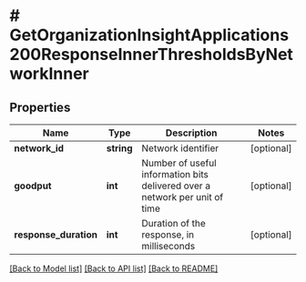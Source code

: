 # # GetOrganizationInsightApplications200ResponseInnerThresholdsByNetworkInner

## Properties

Name | Type | Description | Notes
------------ | ------------- | ------------- | -------------
**network_id** | **string** | Network identifier | [optional]
**goodput** | **int** | Number of useful information bits delivered over a network per unit of time | [optional]
**response_duration** | **int** | Duration of the response, in milliseconds | [optional]

[[Back to Model list]](../../README.md#models) [[Back to API list]](../../README.md#endpoints) [[Back to README]](../../README.md)
